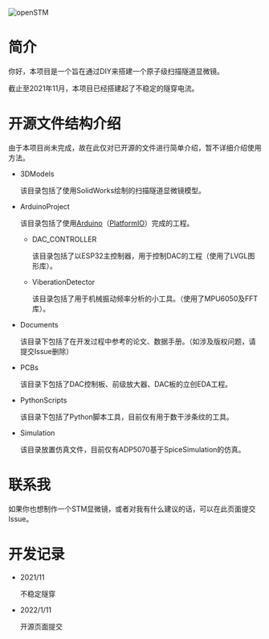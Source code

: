 ![openSTM](C:\Users\79937\Documents\GitHub\OpenSTM\openSTM.jpg)

# 简介

你好，本项目是一个旨在通过DIY来搭建一个原子级扫描隧道显微镜。

截止至2021年11月，本项目已经搭建起了不稳定的隧穿电流。

# 开源文件结构介绍

由于本项目尚未完成，故在此仅对已开源的文件进行简单介绍，暂不详细介绍使用方法。

- 3DModels

  该目录包括了使用SolidWorks绘制的扫描隧道显微镜模型。

- ArduinoProject

  该目录包括了使用[Arduino](https://www.arduino.cc/)（[PlatformIO](https://platformio.org/)）完成的工程。

  - DAC_CONTROLLER

    该目录包括了以ESP32主控制器，用于控制DAC的工程（使用了LVGL图形库）。

  - ViberationDetector

    该目录包括了用于机械振动频率分析的小工具。（使用了MPU6050及FFT库）。

- Documents

  该目录下包括了在开发过程中参考的论文、数据手册。（如涉及版权问题，请提交Issue删除）

- PCBs

  该目录下包括了DAC控制板、前级放大器、DAC板的立创EDA工程。

- PythonScripts

  该目录下包括了Python脚本工具，目前仅有用于数干涉条纹的工具。

- Simulation

  该目录放置仿真文件，目前仅有ADP5070基于SpiceSimulation的仿真。

# 联系我

如果你也想制作一个STM显微镜，或者对我有什么建议的话，可以在此页面提交Issue。

# 开发记录

- 2021/11

  不稳定隧穿

- 2022/1/11

  开源页面提交

  

